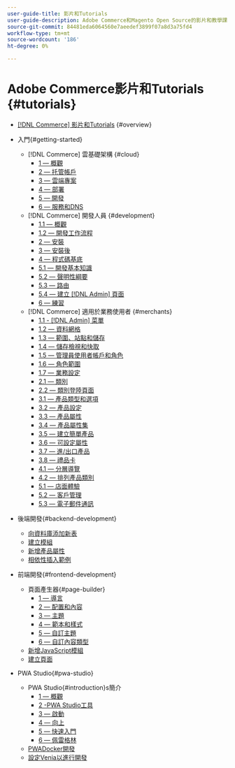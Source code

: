 ```yaml
---
user-guide-title: 影片和Tutorials
user-guide-description: Adobe Commerce和Magento Open Source的影片和教學課程系列。
source-git-commit: 84481eda6064560e7aeedef3899f07a8d3a75fd4
workflow-type: tm+mt
source-wordcount: '186'
ht-degree: 0%

---
```



# Adobe Commerce影片和Tutorials {#tutorials}

+ [[!DNL Commerce] 影片和Tutorials](overview.md) {#overview}

+ 入門{#getting-started}
   + [!DNL Commerce] 雲基礎架構  {#cloud}
      + [1 — 概觀](./cloud/1-overview.md)
      + [2 — 托管帳戶](./cloud/2-accounts.md)
      + [3 — 雲端專案](./cloud/3-projects.md)
      + [4 — 部署](./cloud/4-deployment.md)
      + [5 — 開發](./cloud/5-dev-config.md)
      + [6 — 服務和DNS](./cloud/6-launch.md)
   + [!DNL Commerce] 開發人員  {#development}
      + [1.1 — 概觀](./developer/backend-1-1-overview.md)
      + [1.2 — 開發工作流程](./developer/backend-1-2-workflow.md)
      + [2 — 安裝](./developer/backend-2-install.md)
      + [3 — 安裝後](./developer/backend-3-post-install.md)
      + [4 — 程式碼基底](./developer/backend-4-code-base.md)
      + [5.1 — 開發基本知識](./developer/backend-5-1-dev-basics.md)
      + [5.2 — 聲明性綱要](./developer/backend-5-2-declarative-schema.md)
      + [5.3 — 路由](./developer/backend-5-3-routing.md)
      + [5.4 — 建立 [!DNL Admin] 頁面](./developer/backend-5-4-admin-page.md)
      + [6 — 練習](./developer/backend-6-practice.md)
   + [!DNL Commerce] 適用於業務使用者  {#merchants}
      + [1.1 - [!DNL Admin] 菜單](./merchant/introduction/1-1-menus.md)
      + [1.2 — 資料網格](./merchant/introduction/1-2-data-grids.md)
      + [1.3 — 範圍、站點和儲存](./merchant/introduction/1-3-apps-scopes-sites-stores.md)
      + [1.4 — 儲存檢視和快取](./merchant/introduction/1-4-store-views-cache.md)
      + [1.5 — 管理員使用者帳戶和角色](./merchant/introduction/1-5-users-roles.md)
      + [1.6 — 角色範圍](./merchant/introduction/1-6-role-scopes.md)
      + [1.7 — 業務設定](./merchant/introduction/1-7-business-settings.md)
      + [2.1 — 類別](./merchant/introduction/2-1-categories.md)
      + [2.2 — 類別登陸頁面](./merchant/introduction/2-2-category-landing-page.md)
      + [3.1 — 產品類型和選項](./merchant/introduction/3-1-product-types-options.md)
      + [3.2 — 產品設定](./merchant/introduction/3-2-product-settings.md)
      + [3.3 — 產品屬性](./merchant/introduction/3-3-product-attributes.md)
      + [3.4 — 產品屬性集](./merchant/introduction/3-4-product-attribute-sets.md)
      + [3.5 — 建立簡單產品](./merchant/introduction/3-5-create-simple-product.md)
      + [3.6 — 可設定屬性](./merchant/introduction/3-6-configurable-attributes.md)
      + [3.7 — 進/出口產品](./merchant/introduction/3-7-import-export-products.md)
      + [3.8 — 禮品卡](./merchant/introduction/3-8-gift-cards.md)
      + [4.1 — 分層導覽](./merchant/introduction/4-1-layered-navigation.md)
      + [4.2 — 排列產品類別](./merchant/introduction/4-2-arrange-product-categories.md)
      + [5.1 — 店面體驗](./merchant/introduction/5-1-storefront-experience.md)
      + [5.2 — 客戶管理](./merchant/introduction/5-2-customer-management.md)
      + [5.3 — 電子郵件通訊](./merchant/introduction/5-3-store-communications.md)

+ 後端開發{#backend-development}
   + [向資料庫添加新表](./developer/add-new-db-table.md)
   + [建立模組](developer/create-module.md)
   + [新增產品屬性](./developer/add-product-attribute.md)
   + [相依性插入範例](./developer/dependency-injection.md)

+ 前端開發{#frontend-development}
   + 頁面產生器{#page-builder}
      + [1 — 導言](./developer/page-builder/1-intro-case-studies.md)
      + [2 — 配置和內容](./developer/page-builder/2-config-create-content.md)
      + [3 — 主題](./developer/page-builder/3-themes.md)
      + [4 — 範本和樣式](./developer/page-builder/4-admin-templates-apply-styles.md)
      + [5 — 自訂主題](./developer/page-builder/5-customize-theme.md)
      + [6 — 自訂內容類型](developer/page-builder/6-custom-content-types.md)
   + [新增JavaScript模組](developer/add-javascript-module.md)
   + [建立頁面](developer/create-new-page.md)

+ PWA Studio{#pwa-studio}
   + PWA Studio{#introduction}s簡介
      + [1 — 概觀](./pwa/introduction/1-overview.md)
      + [2 -PWA Studio工具](./pwa/introduction/2-pwa-studio-tools.md)
      + [3 — 啟動](pwa/introduction/3-launch.md)
      + [4 — 向上](./pwa/introduction/4-upward.md)
      + [5 — 快速入門](./pwa/introduction/5-getting-started.md)
      + [6 — 佩雷格林](./pwa/introduction/6-peregrine.md)
   + [PWADocker開發](./pwa/pwa-docker-development.md)
   + [設定Venia以進行開發](pwa/set-up-venia-for-dev.md)
